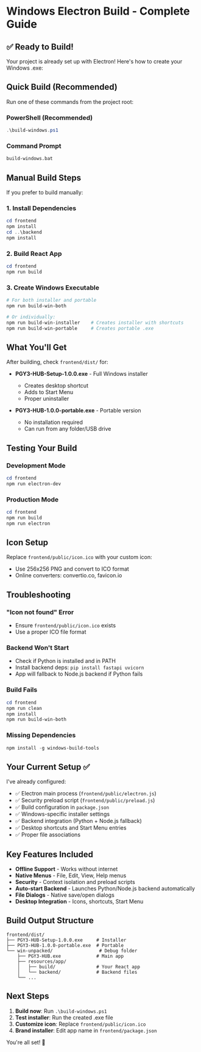 # Windows Electron Build - Complete Guide

## ✅ Ready to Build!

Your project is already set up with Electron! Here's how to create your Windows .exe:

## Quick Build (Recommended)

Run one of these commands from the project root:

### PowerShell (Recommended)
```powershell
.\build-windows.ps1
```

### Command Prompt
```cmd
build-windows.bat
```

## Manual Build Steps

If you prefer to build manually:

### 1. Install Dependencies
```powershell
cd frontend
npm install
cd ..\backend  
npm install
```

### 2. Build React App
```powershell
cd frontend
npm run build
```

### 3. Create Windows Executable
```powershell
# For both installer and portable
npm run build-win-both

# Or individually:
npm run build-win-installer    # Creates installer with shortcuts
npm run build-win-portable     # Creates portable .exe
```

## What You'll Get

After building, check `frontend/dist/` for:

- **PGY3-HUB-Setup-1.0.0.exe** - Full Windows installer
  - Creates desktop shortcut
  - Adds to Start Menu
  - Proper uninstaller
  
- **PGY3-HUB-1.0.0-portable.exe** - Portable version
  - No installation required
  - Can run from any folder/USB drive

## Testing Your Build

### Development Mode
```powershell
cd frontend
npm run electron-dev
```

### Production Mode  
```powershell
cd frontend
npm run build
npm run electron
```

## Icon Setup

Replace `frontend/public/icon.ico` with your custom icon:
- Use 256x256 PNG and convert to ICO format
- Online converters: convertio.co, favicon.io

## Troubleshooting

### "Icon not found" Error
- Ensure `frontend/public/icon.ico` exists
- Use a proper ICO file format

### Backend Won't Start
- Check if Python is installed and in PATH
- Install backend deps: `pip install fastapi uvicorn`
- App will fallback to Node.js backend if Python fails

### Build Fails
```powershell
cd frontend
npm run clean
npm install
npm run build-win-both
```

### Missing Dependencies
```powershell
npm install -g windows-build-tools
```

## Your Current Setup ✅

I've already configured:
- ✅ Electron main process (`frontend/public/electron.js`)
- ✅ Security preload script (`frontend/public/preload.js`)  
- ✅ Build configuration in `package.json`
- ✅ Windows-specific installer settings
- ✅ Backend integration (Python + Node.js fallback)
- ✅ Desktop shortcuts and Start Menu entries
- ✅ Proper file associations

## Key Features Included

- **Offline Support** - Works without internet
- **Native Menus** - File, Edit, View, Help menus
- **Security** - Context isolation and preload scripts
- **Auto-start Backend** - Launches Python/Node.js backend automatically
- **File Dialogs** - Native save/open dialogs
- **Desktop Integration** - Icons, shortcuts, Start Menu

## Build Output Structure

```
frontend/dist/
├── PGY3-HUB-Setup-1.0.0.exe     # Installer
├── PGY3-HUB-1.0.0-portable.exe  # Portable
└── win-unpacked/                 # Debug folder
    ├── PGY3-HUB.exe             # Main app
    ├── resources/app/
    │   ├── build/               # Your React app
    │   └── backend/             # Backend files
    └── ...
```

## Next Steps

1. **Build now**: Run `.\build-windows.ps1`
2. **Test installer**: Run the created .exe file
3. **Customize icon**: Replace `frontend/public/icon.ico`
4. **Brand installer**: Edit app name in `frontend/package.json`

You're all set! 🚀
